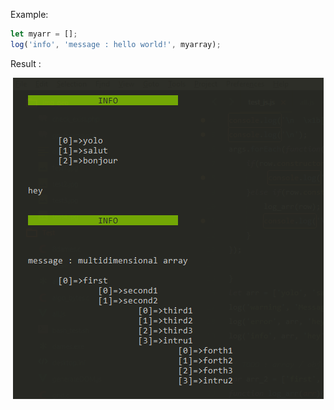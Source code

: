 
Example: 

```js
let myarr = [];
log('info', 'message : hello world!', myarray);
```

Result : 

<p align="center">
  <img src="Example.png"/>
</p>